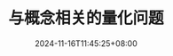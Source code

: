 ---
title: "与概念相关的量化问题"
date: 2024-11-16T11:45:25+08:00
description: 关于线性回归的概念
menu:
  sidebar:
    name: 概念
    identifier: lr-quant-conceptions
    parent: lr-quant
    weight: 204
hero: /images/sky.jpg
tags:
- Linear Model
- Linear Regression
- Quant
categories:
- Basic
---